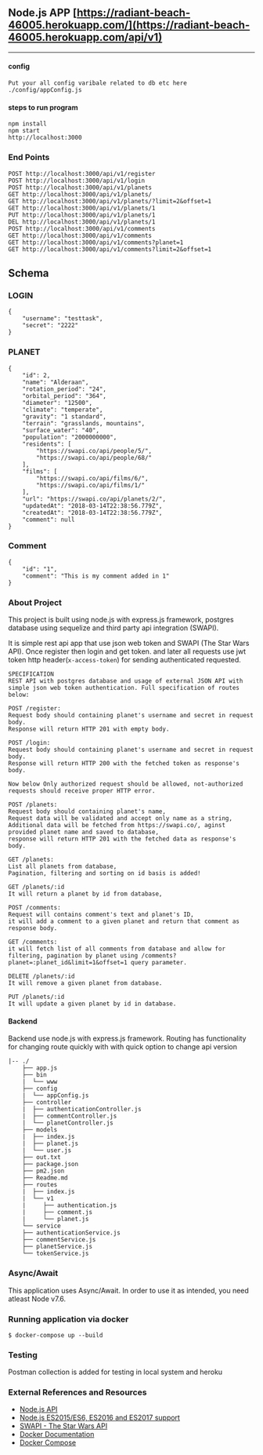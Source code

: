 ## Node.js APP [https://radiant-beach-46005.herokuapp.com/](https://radiant-beach-46005.herokuapp.com/api/v1)

________________________


#### config

```shell
Put your all config varibale related to db etc here
./config/appConfig.js
```

#### steps to run program

```shell
npm install
npm start
http://localhost:3000
```

### End Points

```
POST http://localhost:3000/api/v1/register
POST http://localhost:3000/api/v1/login
POST http://localhost:3000/api/v1/planets
GET http://localhost:3000/api/v1/planets/
GET http://localhost:3000/api/v1/planets/?limit=2&offset=1
GET http://localhost:3000/api/v1/planets/1
PUT http://localhost:3000/api/v1/planets/1
DEL http://localhost:3000/api/v1/planets/1
POST http://localhost:3000/api/v1/comments
GET http://localhost:3000/api/v1/comments
GET http://localhost:3000/api/v1/comments?planet=1
GET http://localhost:3000/api/v1/comments?limit=2&offset=1

```

## Schema 

### LOGIN
```
{
	"username": "testtask",
	"secret": "2222"
}
```


### PLANET
```
{
	"id": 2,
	"name": "Alderaan",
	"rotation_period": "24",
	"orbital_period": "364",
	"diameter": "12500",
	"climate": "temperate",
	"gravity": "1 standard",
	"terrain": "grasslands, mountains",
	"surface_water": "40",
	"population": "2000000000",
	"residents": [
		"https://swapi.co/api/people/5/",
		"https://swapi.co/api/people/68/"
	],
	"films": [
		"https://swapi.co/api/films/6/",
		"https://swapi.co/api/films/1/"
	],
	"url": "https://swapi.co/api/planets/2/",
	"updatedAt": "2018-03-14T22:38:56.779Z",
	"createdAt": "2018-03-14T22:38:56.779Z",
	"comment": null
}
```

### Comment
```
{
	"id": "1",
	"comment": "This is my comment added in 1"
}
```

### About Project

This project is built using node.js with express.js framework, postgres database using sequelize and third party api integration (SWAPI).

It is simple rest api app that use json web token and SWAPI (The Star Wars API). Once register then login and get token.
and later all requests use jwt token http header(`x-access-token`) for sending authenticated requested.

```
SPECIFICATION
REST API with postgres database and usage of external JSON API with simple json web token authentication. Full specification of routes below:

POST /register:
Request body should containing planet's username and secret in request body.
Response will return HTTP 201 with empty body.

POST /login:
Request body should containing planet's username and secret in request body.
Response will return HTTP 200 with the fetched token as response's body.

Now below Only authorized request should be allowed, not-authorized requests should receive proper HTTP error.

POST /planets:
Request body should containing planet's name,
Request data will be validated and accept only name as a string,
Additional data will be fetched from https://swapi.co/, aginst provided planet name and saved to database,
response will return HTTP 201 with the fetched data as response's body.

GET /planets:
List all planets from database,
Pagination, filtering and sorting on id basis is added!

GET /planets/:id
It will return a planet by id from database,

POST /comments:
Request will contains comment's text and planet's ID,
it will add a comment to a given planet and return that comment as response body.

GET /comments:
it will fetch list of all comments from database and allow for filtering, pagination by planet using /comments?planet=:planet_id&limit=1&offset=1 query parameter.

DELETE /planets/:id
It will remove a given planet from database.

PUT /planets/:id
It will update a given planet by id in database.

```

#### Backend

Backend use node.js with express.js framework.
Routing has functionality for changing route quickly with with quick option to change api version
 
	|-- ./
		├── app.js
		├── bin
		|  └── www
		├── config
		|  └── appConfig.js
		├── controller
		|  ├── authenticationController.js
		|  ├── commentController.js
		|  └── planetController.js
		├── models
		|  ├── index.js
		|  ├── planet.js
		|  └── user.js
		├── out.txt
		├── package.json
		├── pm2.json
		├── Readme.md
		├── routes
		|  ├── index.js
		|  └── v1
		|     ├── authentication.js
		|     ├── comment.js
		|     └── planet.js
		└── service
		├── authenticationService.js
		├── commentService.js
		├── planetService.js
		└── tokenService.js


### Async/Await
 This application uses Async/Await. In order to use it as intended, you need atleast Node v7.6.


### Running application via docker

```shell
$ docker-compose up --build
```

### Testing

Postman collection is added for testing in local system and heroku

 ### External References and Resources 

* [Node.js API](https://nodejs.org/api/index.html)
* [Node.js ES2015/ES6, ES2016 and ES2017 support](http://node.green/)
* [SWAPI - The Star Wars API](https://swapi.co/documentation#planets)
* [Docker Documentation](https://docs.docker.com/)
* [Docker Compose](https://docs.docker.com/compose/overview/)
